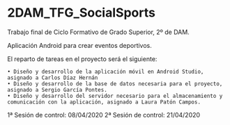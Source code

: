 # 2DAM_TFG_SocialSports
Trabajo final de Ciclo Formativo de Grado Superior, 2º de DAM.

Aplicación Android para crear eventos deportivos.

El reparto de tareas en el proyecto será el siguiente:

    • Diseño y desarrollo de la aplicación móvil en Android Studio, asignado a Carlos Díaz Hernán
    • Diseño y desarrollo de la base de datos necesaria para el proyecto, asignado a Sergio García Pontes.
    • Diseño y desarrollo del servidor necesario para el almacenamiento y comunicación con la aplicación, asignado a Laura Patón Campos.

1ª Sesión de control: 08/04/2020
2ª Sesión de control: 21/04/2020
